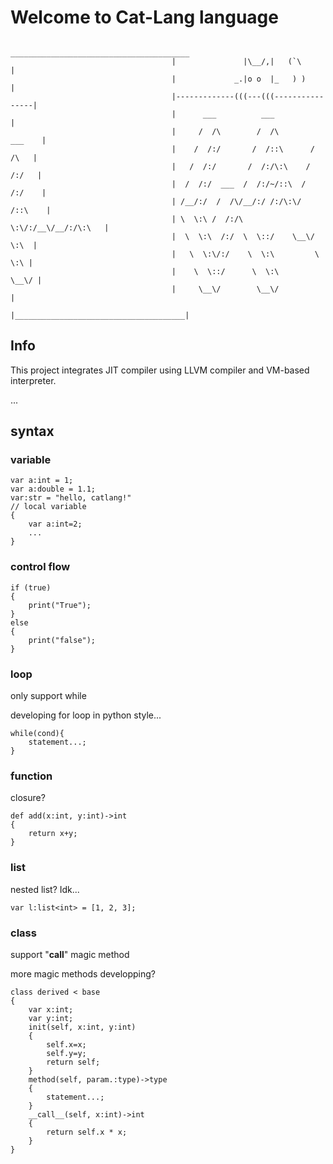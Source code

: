 # Welcome to Cat-Lang language

```
                                    ________________________________________
                                    |               |\__/,|   (`\          |
                                    |             _.|o o  |_   ) )         |
                                    |-------------(((---(((----------------|        
                                    |      ___          ___                |       
                                    |     /  /\        /  /\        ___    |       
                                    |    /  /:/       /  /::\      /  /\   |       
                                    |   /  /:/       /  /:/\:\    /  /:/   |       
                                    |  /  /:/  ___  /  /:/~/::\  /  /:/    |       
                                    | /__/:/  /  /\/__/:/ /:/\:\/  /::\    |       
                                    | \  \:\ /  /:/\  \:\/:/__\/__/:/\:\   |       
                                    |  \  \:\  /:/  \  \::/    \__\/  \:\  |        
                                    |   \  \:\/:/    \  \:\         \  \:\ |        
                                    |    \  \::/      \  \:\         \__\/ |       
                                    |     \__\/        \__\/               |      
                                    |______________________________________|
```

## Info
This project integrates JIT compiler using LLVM compiler and VM-based interpreter.


...

## syntax
### variable
```language
var a:int = 1;
var a:double = 1.1;
var:str = "hello, catlang!"
// local variable
{
    var a:int=2;
    ...
}
```

### control flow
```language
if (true)
{
    print("True");
}
else
{
    print("false");
}
```

### loop
only support while

developing for loop in python style...
```language
while(cond){
    statement...;
}
```

### function
closure?
```language
def add(x:int, y:int)->int
{
    return x+y;
}
```

### list
nested list? Idk...
```language
var l:list<int> = [1, 2, 3];
```

### class
support "__call__" magic method

more magic methods developping?
```language
class derived < base
{
    var x:int;
    var y:int;
    init(self, x:int, y:int)
    {
        self.x=x;
        self.y=y;
        return self;
    }
    method(self, param.:type)->type
    {
        statement...;
    }
    __call__(self, x:int)->int
    {
        return self.x * x;
    }
}
````

